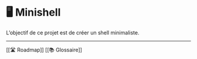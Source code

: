 # 🖥 Minishell

L’objectif de ce projet est de créer un shell minimaliste.

---
[[🛣️ Roadmap]]
[[📚 Glossaire]]